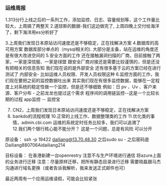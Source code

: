 ### 运维周报

1.313分行上线之后的一系列工作，添加监控、日志、容量规划等，这个工作量比较大，上周搞了两整天
2.道琼斯的数据-我们这边做完了, 上周四晚上交付给海洋了，剩下海洋用es分析好了 
   
3.上周我们发现日本原站访问速度还是不够稳定，正在找解决方案 
4.数据库的高可用方案
  数据库部分单点的（mysql相关的).
  大部分是主备，站在运维的角度还是有很大改进空间的
5.安全方面的工作
  还在接触漏洞扫描的厂商，目前接触了两家，一家是深信服、一家是绿盟
  跟安全厂商对接还是需要比较谨慎的，但是还没有把相关的信息告知
  我们现在说的是外部安全
  还有很多基于云的方案已经在进行测试了
  内部安全- 比如运维人员权限、开发人员权限这种
6.监控方面的工作，我们现在要把之前的监控数据吐出来 
  其实我们现在有很多监控数据，能够在一定程度上对系统的稳定性做一个监控，但是还不够细致
  例如：日 pv 、Uv 、客户来源、客户分布 - 之前龙龙也提过这个需求
  程序间的调用链监控--这是一个比较长期的过程
  app监控 -- 监控宝

7. CN2，上周我们发现日本原站访问速度还是不够稳定，正在找解决方案
8. bankdo的流程梳理
10.正常的上线工作、数据整理类的工作
11.优化类的事情，admin.cbi.com 运维的系统定时任务比较多，我们可以追溯了  
12.我们两个银行核心能不能分开？ 这是一个问题，总是有风险
   可以分开






   





原设备：
ssh -p 19422 dailiang@13.70.48.30
之后sudo su - 
之后密码是 Dailiang880706Aidailiang214

目标设备：
在香港新建一台openrestry
注意不与生产环境进行通信
将azure上面的业务进行迁移
注意：尽量原样迁移，把所有静态目录进行迁移
需要晓磊跟马杰沟通进行域名更换（或者告诉我解析，我来发送正式邮件也可）


最近两周有一个应用运维请假，可能会比较紧张


